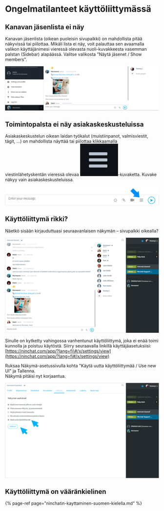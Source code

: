 # Ongelmatilanteet käyttöliittymässä

## Kanavan jäsenlista ei näy

Kanavan jäsenlista \(oikean puoleisin sivupalkki\) on mahdollista pitää näkyvissä tai piilottaa. Mikäli lista ei näy, voit palauttaa sen avaamalla valikon käyttäjänimesi vieressä olevasta nuoli-kuvakkeesta vasemman palstan \(Sidebar\) alapäässä. Valitse valikosta "Näytä jäsenet / Show members".

![K&#xE4;ytt&#xE4;j&#xE4;valikko](../.gitbook/assets/sidebar-menus-2.png)

## Toimintopalsta ei näy asiakaskeskusteluissa

Asiakaskeskustelun oikean laidan työkalut \(muistiinpanot, valmisviestit, tägit, ...\) on mahdollista näyttää tai piilottaa klikkaamalla viestinlähetyskentän vieressä olevaa ![](../.gitbook/assets/menu-ikoni%20%281%29.png)-kuvaketta. Kuvake näkyy vain asiakaskeskusteluissa. 

![Toimintopalkin piilotus/avaaminen](../.gitbook/assets/toimintopalkin-piilotus-ikoni.png)

## Käyttöliittymä rikki? <a id="kayttoliittyma-rikki"></a>

Näetkö sisään kirjauduttuasi seuraavanlaisen näkymän – sivupalkki oikealla?

![Vanha k&#xE4;ytt&#xF6;liittym&#xE4;](../.gitbook/assets/nin-old-ui-1.png)

Sinulle on kytketty vahingossa vanhentunut käyttöliittymä, joka ei enää toimi kunnolla ja poistuu käytöstä. Siirry seuraavalla linkillä käyttäjäasetuksiisi: [https://ninchat.com/app/?lang=fi\#/x/settings/view](https://ninchat.com/app/?lang=fi#/x/settings/view)

Ruksaa Näkymä-asetussivulla kohta "Käytä uutta käyttöliittymää / Use new UI" ja Tallenna.  
Näkymä pitäisi nyt korjaantua.

![Vanha k&#xE4;ytt&#xF6;liitym&#xE4; - n&#xE4;kym&#xE4;asetukset](../.gitbook/assets/nin-old-ui-2.png)

## Käyttöliittymä on vääränkielinen <a id="kayttoliittyma-on-vaarankielinen"></a>

{% page-ref page="ninchatin-kayttaminen-suomen-kielella.md" %}


